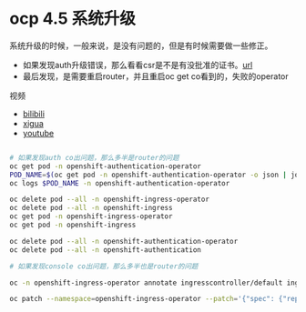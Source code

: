# ocp 4.5 系统升级

系统升级的时候，一般来说，是没有问题的，但是有时候需要做一些修正。
- 如果发现auth升级错误，那么看看csr是不是有没批准的证书。[url](https://github.com/openshift/cluster-authentication-operator/issues/178)
- 最后发现，是需要重启router，并且重启oc get co看到的，失败的operator

视频
- [bilibili](https://www.bilibili.com/video/BV19k4y1m7po/)
- [xigua](https://www.ixigua.com/6858825471807717902)
- [youtube](https://youtu.be/5ogVL7LMX0g)

```bash

# 如果发现auth co出问题，那么多半是router的问题
oc get pod -n openshift-authentication-operator
POD_NAME=$(oc get pod -n openshift-authentication-operator -o json | jq -r .items[0].metadata.name)
oc logs $POD_NAME -n openshift-authentication-operator 

oc delete pod --all -n openshift-ingress-operator
oc delete pod --all -n openshift-ingress
oc get pod -n openshift-ingress-operator
oc get pod -n openshift-ingress

oc delete pod --all -n openshift-authentication-operator
oc delete pod --all -n openshift-authentication

# 如果发现console co出问题，那么多半也是router的问题

oc -n openshift-ingress-operator annotate ingresscontroller/default ingress.operator.openshift.io/unsupported-logging=info

oc patch --namespace=openshift-ingress-operator --patch='{"spec": {"replicas": 3}}' --type=merge ingresscontroller/default

```
